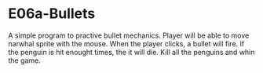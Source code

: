 # E06a-Bullets
A simple program to practive bullet mechanics.  Player will be able to move narwhal sprite with the mouse.  When the player clicks, a bullet will fire.  If the penguin is hit enought times, the it will die.  Kill all the penguins and whin the game.